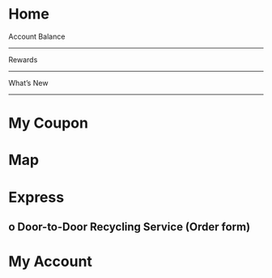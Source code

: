 # Home
Account Balance
***
Rewards
***
What’s New
***
# My Coupon

# Map

# Express

## o Door-to-Door Recycling Service (Order form)

# My Account
